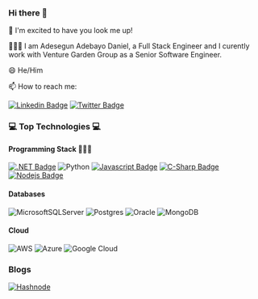 ### Hi there 👋

🚀 I'm excited to have you look me up!

🧑🏾‍🦱 I am Adesegun Adebayo Daniel, a Full Stack Engineer and I curently work with Venture Garden Group as a Senior Software Engineer. 

😄 He/Him

📫 How to reach me:

 [![Linkedin Badge](https://img.shields.io/badge/LinkedIn-blue?style=flat&logo=linkedin&labelColor=0e76a8&logoColor=white)](https://www.linkedin.com/in/adesegun-adebayo-9b122a7b/)  [![Twitter Badge](https://img.shields.io/badge/Twitter-blue?style=flat&labelColor=1ca0f1&logo=twitter&logoColor=white)](https://twitter.com/Segibambo)


### 💻 Top Technologies 💻

#### Programming Stack 👩🏾‍💻

[![.NET Badge](https://img.shields.io/badge/.NET-5C2D91?style=flat&logo=.net&logoColor=white)](#) ![Python](https://img.shields.io/badge/python-3670A0?style=flat&logo=python&logoColor=ffdd54) [![Javascript Badge](https://img.shields.io/badge/-Javascript-F0DB4F?style=flat&labelColor=black&logo=javascript&logoColor=F0DB4F)](#) [![C-Sharp Badge](https://img.shields.io/badge/C%23-239120?style=flat&logo=c-sharp&logoColor=white)](#) [![Nodejs Badge](https://img.shields.io/badge/-Nodejs-3C873A?style=flat&labelColor=black&logo=node.js&logoColor=3C873A)](#) 

#### Databases 

![MicrosoftSQLServer](https://img.shields.io/badge/Microsoft%20SQL%20Sever-CC2927?style=flat&logo=microsoft%20sql%20server&logoColor=white) 	![Postgres](https://img.shields.io/badge/postgres-%23316192.svg?style=flat&logo=postgresql&logoColor=white) ![Oracle](https://img.shields.io/badge/Oracle-F80000?style=flat&logo=oracle&logoColor=white) ![MongoDB](https://img.shields.io/badge/MongoDB-%234ea94b.svg?style=flat&logo=mongodb&logoColor=white)

#### Cloud 

![AWS](https://img.shields.io/badge/AWS-%23FF9900.svg?style=flat&logo=amazon-aws&logoColor=white) 	![Azure](https://img.shields.io/badge/azure-%230072C6.svg?style=flat&logo=microsoftazure&logoColor=white) ![Google Cloud](https://img.shields.io/badge/GoogleCloud-%234285F4.svg?style=flat&logo=google-cloud&logoColor=white)



### Blogs

[![Hashnode](https://img.shields.io/badge/Hashnode-2962FF?style=flat&logo=hashnode&logoColor=white)](https://blog.adesegunadebayo.com/)




